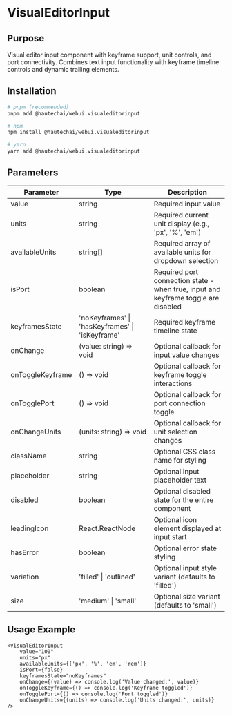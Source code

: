 # VisualEditorInput

## Purpose

Visual editor input component with keyframe support, unit controls, and port connectivity. Combines text input functionality with keyframe timeline controls and dynamic trailing elements.

## Installation

```bash
# pnpm (recommended)
pnpm add @hautechai/webui.visualeditorinput

# npm
npm install @hautechai/webui.visualeditorinput

# yarn
yarn add @hautechai/webui.visualeditorinput
```

## Parameters

| Parameter        | Type                                            | Description                                                                        |
| ---------------- | ----------------------------------------------- | ---------------------------------------------------------------------------------- |
| value            | string                                          | Required input value                                                               |
| units            | string                                          | Required current unit display (e.g., 'px', '%', 'em')                              |
| availableUnits   | string[]                                        | Required array of available units for dropdown selection                           |
| isPort           | boolean                                         | Required port connection state - when true, input and keyframe toggle are disabled |
| keyframesState   | 'noKeyframes' \| 'hasKeyframes' \| 'isKeyframe' | Required keyframe timeline state                                                   |
| onChange         | (value: string) => void                         | Optional callback for input value changes                                          |
| onToggleKeyframe | () => void                                      | Optional callback for keyframe toggle interactions                                 |
| onTogglePort     | () => void                                      | Optional callback for port connection toggle                                       |
| onChangeUnits    | (units: string) => void                         | Optional callback for unit selection changes                                       |
| className        | string                                          | Optional CSS class name for styling                                                |
| placeholder      | string                                          | Optional input placeholder text                                                    |
| disabled         | boolean                                         | Optional disabled state for the entire component                                   |
| leadingIcon      | React.ReactNode                                 | Optional icon element displayed at input start                                     |
| hasError         | boolean                                         | Optional error state styling                                                       |
| variation        | 'filled' \| 'outlined'                          | Optional input style variant (defaults to 'filled')                                |
| size             | 'medium' \| 'small'                             | Optional size variant (defaults to 'small')                                        |

## Usage Example

```tsx
<VisualEditorInput
    value="100"
    units="px"
    availableUnits={['px', '%', 'em', 'rem']}
    isPort={false}
    keyframesState="noKeyframes"
    onChange={(value) => console.log('Value changed:', value)}
    onToggleKeyframe={() => console.log('Keyframe toggled')}
    onTogglePort={() => console.log('Port toggled')}
    onChangeUnits={(units) => console.log('Units changed:', units)}
/>
```
